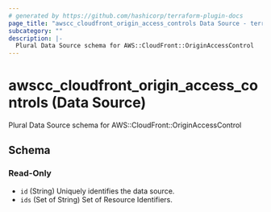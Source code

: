 ```yaml
---
# generated by https://github.com/hashicorp/terraform-plugin-docs
page_title: "awscc_cloudfront_origin_access_controls Data Source - terraform-provider-awscc"
subcategory: ""
description: |-
  Plural Data Source schema for AWS::CloudFront::OriginAccessControl
---
```


# awscc_cloudfront_origin_access_controls (Data Source)

Plural Data Source schema for AWS::CloudFront::OriginAccessControl



<!-- schema generated by tfplugindocs -->
## Schema

### Read-Only

- `id` (String) Uniquely identifies the data source.
- `ids` (Set of String) Set of Resource Identifiers.


